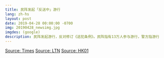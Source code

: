 ```yaml
---
title: 民阵发起「反送中」游行
lang: zh-hs
layout: post
date: 2019-04-28 00:00:00 -0700
img: 20190428_newsimg.jpg
imgdes: (google)
description: 民阵发起游行，反对修订《逃犯条例》。民阵指有13万人参与游行，警方指游行人数高峰期有2.28万人，是特首林郑月娥上任后，人数创新高的游行。
---
```


[Source: Times](https://www.reuters.com/article/us-hongkong-politics-extradition/thousands-take-to-hong-kong-streets-to-protest-new-extradition-laws-idUSKCN1S405E)
[Source: LTN](https://news.ltn.com.tw/news/world/breakingnews/2773172)
[Source: HK01](https://www.hk01.com/%E6%94%BF%E6%83%85/322949/%E9%80%83%E7%8A%AF%E6%A2%9D%E4%BE%8B-%E6%B0%91%E9%99%A3-13%E8%90%AC%E4%BA%BA%E9%81%8A%E8%A1%8C-%E8%AD%A6%E6%96%B9-2-28%E8%90%AC%E4%BA%BA-%E5%89%B5%E6%9E%97%E9%84%AD%E4%B8%8A%E4%BB%BB%E6%96%B0%E9%AB%98)